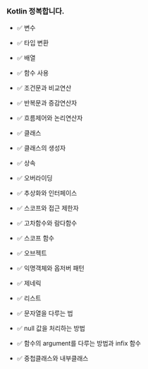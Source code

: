 ### Kotlin 정복합니다.

- ✅ 변수

- ✅ 타입 변환
- ✅ 배열
- ✅ 함수 사용
- ✅ 조건문과 비교연산
- ✅ 반복문과 증감연산자
- ✅ 흐름제어와 논리연산자
- ✅ 클래스
- ✅ 클래스의 생성자
- ✅ 상속
- ✅ 오버라이딩
- ✅ 추상화와 인터페이스
- ✅ 스코프와 접근 제한자
- ✅ 고차함수와 람다함수
- ✅ 스코프 함수
- ✅ 오브젝트
- ✅ 익명객체와 옵저버 패턴
- ✅ 제네릭
- ✅ 리스트
- ✅ 문자열을 다루는 법
- ✅ null 값을 처리하는 방법
- ✅ 함수의 argument를 다루는 방법과 infix 함수
- ✅ 중첩클래스와 내부클래스